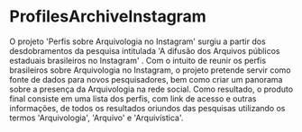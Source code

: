 # ProfilesArchiveInstagram
O projeto 'Perfis sobre Arquivologia no Instagram' surgiu a partir dos desdobramentos da pesquisa intitulada 'A difusão dos Arquivos públicos estaduais brasileiros no Instagram' <LINK>. Com o intuito de reunir os perfis brasileiros sobre Arquivologia no Instagram, o projeto pretende servir como fonte de dados para novos pesquisadores, bem como criar um panorama sobre a presença da Arquivologia na rede social. Como resultado, o produto final consiste em uma lista dos perfis, com link de acesso e outras informações, de todos os resultados oriundos das pesquisas utilizando os termos 'Arquivologia', 'Arquivo' e 'Arquivística'.
